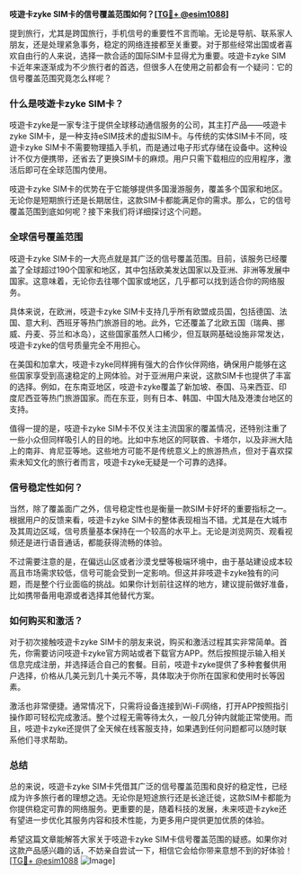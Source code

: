 **吱遊卡zyke SIM卡的信号覆盖范围如何？[[TG💪+ @esim1088](https://t.me/s/esim1088)]**

提到旅行，尤其是跨国旅行，手机信号的重要性不言而喻。无论是导航、联系家人朋友，还是处理紧急事务，稳定的网络连接都至关重要。对于那些经常出国或者喜欢自由行的人来说，选择一款合适的国际SIM卡显得尤为重要。吱遊卡zyke SIM卡近年来逐渐成为不少旅行者的首选，但很多人在使用之前都会有一个疑问：它的信号覆盖范围究竟怎么样呢？

### 什么是吱遊卡zyke SIM卡？

吱遊卡zyke是一家专注于提供全球移动通信服务的公司，其主打产品——吱遊卡zyke SIM卡，是一种支持eSIM技术的虚拟SIM卡。与传统的实体SIM卡不同，吱遊卡zyke SIM卡不需要物理插入手机，而是通过电子形式存储在设备中。这种设计不仅方便携带，还省去了更换SIM卡的麻烦。用户只需下载相应的应用程序，激活后即可在全球范围内使用。

吱遊卡zyke SIM卡的优势在于它能够提供多国漫游服务，覆盖多个国家和地区。无论你是短期旅行还是长期居住，这款SIM卡都能满足你的需求。那么，它的信号覆盖范围到底如何呢？接下来我们将详细探讨这个问题。

### 全球信号覆盖范围

吱遊卡zyke SIM卡的一大亮点就是其广泛的信号覆盖范围。目前，该服务已经覆盖了全球超过190个国家和地区，其中包括欧美发达国家以及亚洲、非洲等发展中国家。这意味着，无论你去往哪个国家或地区，几乎都可以找到适合你的网络服务。

具体来说，在欧洲，吱遊卡zyke SIM卡支持几乎所有欧盟成员国，包括德国、法国、意大利、西班牙等热门旅游目的地。此外，它还覆盖了北欧五国（瑞典、挪威、丹麦、芬兰和冰岛），这些国家虽然人口稀少，但互联网基础设施非常发达，吱遊卡zyke的信号质量完全不用担心。

在美国和加拿大，吱遊卡zyke同样拥有强大的合作伙伴网络，确保用户能够在这些国家享受到高速稳定的上网体验。对于亚洲用户来说，这款SIM卡也提供了丰富的选择。例如，在东南亚地区，吱遊卡zyke覆盖了新加坡、泰国、马来西亚、印度尼西亚等热门旅游国家。而在东亚，则有日本、韩国、中国大陆及港澳台地区的支持。

值得一提的是，吱遊卡zyke SIM卡不仅关注主流国家的覆盖情况，还特别注重了一些小众但同样吸引人的目的地。比如中东地区的阿联酋、卡塔尔，以及非洲大陆上的南非、肯尼亚等地。这些地方可能不是传统意义上的旅游热点，但对于喜欢探索未知文化的旅行者而言，吱遊卡zyke无疑是一个可靠的选择。

### 信号稳定性如何？

当然，除了覆盖面广之外，信号稳定性也是衡量一款SIM卡好坏的重要指标之一。根据用户的反馈来看，吱遊卡zyke SIM卡的整体表现相当不错。尤其是在大城市及其周边区域，信号质量基本保持在一个较高的水平上。无论是浏览网页、观看视频还是进行语音通话，都能获得流畅的体验。

不过需要注意的是，在偏远山区或者沙漠戈壁等极端环境中，由于基站建设成本较高且市场需求较低，信号可能会受到一定影响。但这并非吱遊卡zyke独有的问题，而是整个行业面临的挑战。如果你计划前往这样的地方，建议提前做好准备，比如携带备用电源或者选择其他替代方案。

### 如何购买和激活？

对于初次接触吱遊卡zyke SIM卡的朋友来说，购买和激活过程其实非常简单。首先，你需要访问吱遊卡zyke官方网站或者下载官方APP。然后按照提示输入相关信息完成注册，并选择适合自己的套餐。目前，吱遊卡zyke提供了多种套餐供用户选择，价格从几美元到几十美元不等，具体取决于你所在国家和使用时长等因素。

激活也非常便捷。通常情况下，只需将设备连接到Wi-Fi网络，打开APP按照指引操作即可轻松完成激活。整个过程无需等待太久，一般几分钟内就能正常使用。而且，吱遊卡zyke还提供了全天候在线客服支持，如果遇到任何问题都可以随时联系他们寻求帮助。

### 总结

总的来说，吱遊卡zyke SIM卡凭借其广泛的信号覆盖范围和良好的稳定性，已经成为许多旅行者的理想之选。无论你是短途旅行还是长途迁徙，这款SIM卡都能为你提供稳定可靠的网络服务。更重要的是，随着科技的发展，未来吱遊卡zyke还有望进一步优化其服务内容和技术性能，为更多用户提供更加优质的体验。

希望这篇文章能解答大家关于吱遊卡zyke SIM卡信号覆盖范围的疑惑。如果你对这款产品感兴趣的话，不妨亲自尝试一下，相信它会给你带来意想不到的好体验！[[TG💪+ @esim1088](https://t.me/s/esim1088) ![Image](https://i.postimg.cc/4NQfJmqS/Snipaste-2025-05-13-00-14-12.png)]